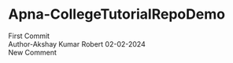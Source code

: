# Apna-CollegeTutorialRepoDemo
First Commit
<br/>
Author-Akshay Kumar Robert 02-02-2024
<br/>
New Comment
